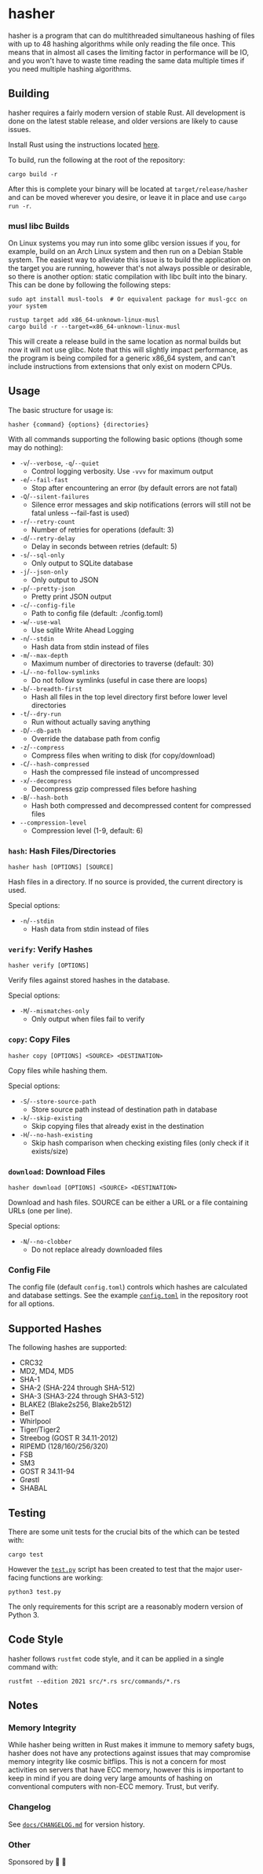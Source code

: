 # hasher

hasher is a program that can do multithreaded simultaneous hashing of files with up to 48 hashing algorithms while
only reading the file once. This means that in almost all cases the limiting factor in performance will be IO, and you
won't have to waste time reading the same data multiple times if you need multiple hashing algorithms.

## Building

hasher requires a fairly modern version of stable Rust. All development is done on the latest stable release, and
older versions are likely to cause issues.

Install Rust using the instructions located [here](https://www.rust-lang.org/tools/install).

To build, run the following at the root of the repository:

```shell
cargo build -r
```

After this is complete your binary will be located at `target/release/hasher` and can be moved wherever you desire,
or leave it in place and use `cargo run -r`.

### musl libc Builds

On Linux systems you may run into some glibc version issues if you, for example, build on an Arch Linux system and then
run on a Debian Stable system. The easiest way to alleviate this issue is to build the application on the target you
are running, however that's not always possible or desirable, so there is another option: static compilation with libc
built into the binary. This can be done by following the following steps:

```shell
sudo apt install musl-tools  # Or equivalent package for musl-gcc on your system

rustup target add x86_64-unknown-linux-musl
cargo build -r --target=x86_64-unknown-linux-musl
```

This will create a release build in the same location as normal builds but now it will not use glibc. Note that this
will slightly impact performance, as the program is being compiled for a generic x86_64 system, and can't include
instructions from extensions that only exist on modern CPUs.

## Usage

The basic structure for usage is:

```shell
hasher {command} {options} {directories}
```

With all commands supporting the following basic options (though some may do nothing):

- `-v`/`--verbose`, `-q`/`--quiet`
  - Control logging verbosity. Use `-vvv` for maximum output
- `-e`/`--fail-fast`
  - Stop after encountering an error (by default errors are not fatal)
- `-Q`/`--silent-failures`
  - Silence error messages and skip notifications (errors will still not be fatal unless --fail-fast is used)
- `-r`/`--retry-count`
  - Number of retries for operations (default: 3)
- `-d`/`--retry-delay`
  - Delay in seconds between retries (default: 5)
- `-s`/`--sql-only`
  - Only output to SQLite database
- `-j`/`--json-only`
  - Only output to JSON
- `-p`/`--pretty-json`
  - Pretty print JSON output
- `-c`/`--config-file`
  - Path to config file (default: ./config.toml)
- `-w`/`--use-wal`
  - Use sqlite Write Ahead Logging
- `-n`/`--stdin`
  - Hash data from stdin instead of files
- `-m`/`--max-depth`
  - Maximum number of directories to traverse (default: 30)
- `-L`/`--no-follow-symlinks`
  - Do not follow symlinks (useful in case there are loops)
- `-b`/`--breadth-first`
  - Hash all files in the top level directory first before lower level directories
- `-t`/`--dry-run`
  - Run without actually saving anything
- `-D`/`--db-path`
  - Override the database path from config
- `-z`/`--compress`
  - Compress files when writing to disk (for copy/download)
- `-C`/`--hash-compressed`
  - Hash the compressed file instead of uncompressed
- `-x`/`--decompress`
  - Decompress gzip compressed files before hashing
- `-B`/`--hash-both`
  - Hash both compressed and decompressed content for compressed files
- `--compression-level`
  - Compression level (1-9, default: 6)

### `hash`: Hash Files/Directories

```shell
hasher hash [OPTIONS] [SOURCE]
```

Hash files in a directory. If no source is provided, the current directory is used.

Special options:
- `-n`/`--stdin`
  - Hash data from stdin instead of files

### `verify`: Verify Hashes

```shell
hasher verify [OPTIONS]
```

Verify files against stored hashes in the database.

Special options:
- `-M`/`--mismatches-only`
  - Only output when files fail to verify

### `copy`: Copy Files

```shell
hasher copy [OPTIONS] <SOURCE> <DESTINATION>
```

Copy files while hashing them.

Special options:
- `-S`/`--store-source-path`
  - Store source path instead of destination path in database
- `-k`/`--skip-existing`
  - Skip copying files that already exist in the destination
- `-H`/`--no-hash-existing`
  - Skip hash comparison when checking existing files (only check if it exists/size)

### `download`: Download Files

```shell
hasher download [OPTIONS] <SOURCE> <DESTINATION>
```

Download and hash files. SOURCE can be either a URL or a file containing URLs (one per line).

Special options:
- `-N`/`--no-clobber`
  - Do not replace already downloaded files

### Config File

The config file (default `config.toml`) controls which hashes are calculated and database settings. See the example
[`config.toml`](config.toml) in the repository root for all options.

## Supported Hashes

The following hashes are supported:

- CRC32
- MD2, MD4, MD5
- SHA-1
- SHA-2 (SHA-224 through SHA-512)
- SHA-3 (SHA3-224 through SHA3-512)
- BLAKE2 (Blake2s256, Blake2b512)
- BelT
- Whirlpool
- Tiger/Tiger2
- Streebog (GOST R 34.11-2012)
- RIPEMD (128/160/256/320)
- FSB
- SM3
- GOST R 34.11-94
- Grøstl
- SHABAL

## Testing

There are some unit tests for the crucial bits of the which can be tested with:

```shell
cargo test
```

However the [`test.py`](test.py) script has been created to test that the major user-facing functions are working:

```shell
python3 test.py
```

The only requirements for this script are a reasonably modern version of Python 3.

## Code Style

hasher follows `rustfmt` code style, and it can be applied in a single command with:

```shell
rustfmt --edition 2021 src/*.rs src/commands/*.rs
```

## Notes

### Memory Integrity

While hasher being written in Rust makes it immune to memory safety bugs, hasher does not have any protections against
issues that may compromise memory integrity like cosmic bitflips. This is not a concern for most activities on servers
that have ECC memory, however this is important to keep in mind if you are doing very large amounts of hashing on
conventional computers with non-ECC memory. Trust, but verify.

### Changelog

See [`docs/CHANGELOG.md`](docs/CHANGELOG.md) for version history.

### Other

Sponsored by 📼 🚙
